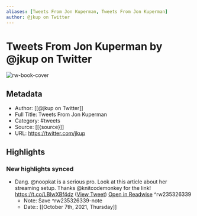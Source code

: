 ```yaml
---
aliases: [Tweets From Jon Kuperman, Tweets From Jon Kuperman]
author: @jkup on Twitter
---
```

# Tweets From Jon Kuperman by @jkup on Twitter

![rw-book-cover](https://pbs.twimg.com/profile_images/1362092171638108160/WE1gtiZ3.jpg)

## Metadata
- Author: [[@jkup on Twitter]]
- Full Title: Tweets From Jon Kuperman
- Category: #tweets
- Source: [[{source}]]
- URL: https://twitter.com/jkup

## Highlights
### New highlights synced
- Dang. @noopkat is a serious pro. Look at this article about her streaming setup. Thanks @knitcodemonkey for the link!
  https://t.co/LBlwXBf4dz ([View Tweet](https://twitter.com/jkup/status/1445944712007983112)) [Open in Readwise](https://readwise.io/open/235326339) ^rw235326339
    - Note: Save ^rw235326339-note
    - Date:: [[October 7th, 2021, Thursday]]
